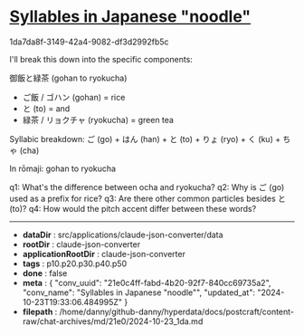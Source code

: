 # [Syllables in Japanese "noodle"](https://claude.ai/chat/21e0c4ff-fabd-4b20-92f7-840cc69735a2)

1da7da8f-3149-42a4-9082-df3d2992fb5c

 I'll break this down into the specific components:

御飯と緑茶 (gohan to ryokucha)
- ご飯 / ゴハン (gohan) = rice
- と (to) = and
- 緑茶 / リョクチャ (ryokucha) = green tea

Syllabic breakdown:
ご (go) + はん (han) + と (to) + りょ (ryo) + く (ku) + ちゃ (cha)

In rōmaji: gohan to ryokucha

q1: What's the difference between ocha and ryokucha?
q2: Why is ご (go) used as a prefix for rice?
q3: Are there other common particles besides と (to)?
q4: How would the pitch accent differ between these words?

---

* **dataDir** : src/applications/claude-json-converter/data
* **rootDir** : claude-json-converter
* **applicationRootDir** : claude-json-converter
* **tags** : p10.p20.p30.p40.p50
* **done** : false
* **meta** : {
  "conv_uuid": "21e0c4ff-fabd-4b20-92f7-840cc69735a2",
  "conv_name": "Syllables in Japanese \"noodle\"",
  "updated_at": "2024-10-23T19:33:06.484995Z"
}
* **filepath** : /home/danny/github-danny/hyperdata/docs/postcraft/content-raw/chat-archives/md/21e0/2024-10-23_1da.md